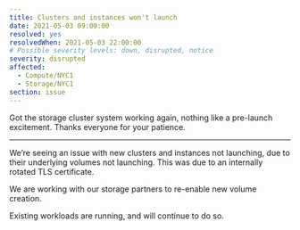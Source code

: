 ```yaml
---
title: Clusters and instances won't launch
date: 2021-05-03 09:00:00
resolved: yes
resolvedWhen: 2021-05-03 22:00:00
# Possible severity levels: down, disrupted, notice
severity: disrupted
affected:
  - Compute/NYC1
  - Storage/NYC1
section: issue
---
```


Got the storage cluster system working again, nothing like a pre-launch excitement. Thanks everyone for your patience.

---

We’re seeing an issue with new clusters and instances not launching, due to their underlying volumes not launching. This was due to an internally rotated TLS certificate.

We are working with our storage partners to re-enable new volume creation.

Existing workloads are running, and will continue to do so.
